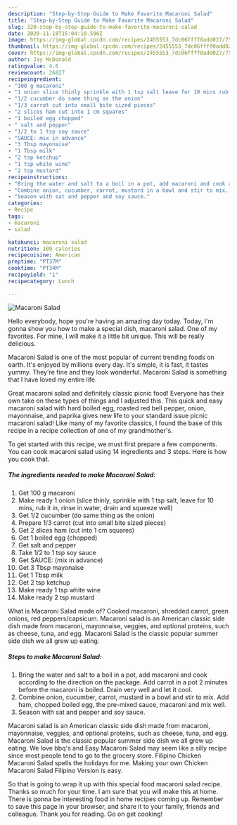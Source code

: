 ```yaml
---
description: "Step-by-Step Guide to Make Favorite Macaroni Salad"
title: "Step-by-Step Guide to Make Favorite Macaroni Salad"
slug: 320-step-by-step-guide-to-make-favorite-macaroni-salad
date: 2020-11-18T15:04:10.596Z
image: https://img-global.cpcdn.com/recipes/2455553_7dc06ffff0add027/751x532cq70/macaroni-salad-recipe-main-photo.jpg
thumbnail: https://img-global.cpcdn.com/recipes/2455553_7dc06ffff0add027/751x532cq70/macaroni-salad-recipe-main-photo.jpg
cover: https://img-global.cpcdn.com/recipes/2455553_7dc06ffff0add027/751x532cq70/macaroni-salad-recipe-main-photo.jpg
author: Jay McDonald
ratingvalue: 4.6
reviewcount: 26827
recipeingredient:
- "100 g macaroni"
- "1 onion slice thinly sprinkle with 1 tsp salt leave for 10 mins rub it in rinse in water drain and squeeze well"
- "1/2 cucumber do same thing as the onion"
- "1/3 carrot cut into small bite sized pieces"
- "2 slices ham cut into 1 cm squares"
- "1 boiled egg chopped"
- " salt and pepper"
- "1/2 to 1 tsp soy sauce"
- "SAUCE: mix in advance"
- "3 Tbsp mayonaise"
- "1 Tbsp milk"
- "2 tsp ketchup"
- "1 tsp white wine"
- "2 tsp mustard"
recipeinstructions:
- "Bring the water and salt to a boil in a pot, add macaroni and cook according to the direction on the package. Add carrot in a pot 2 minutes before the macaroni is boiled. Drain very well and let it cool."
- "Combine onion, cucumber, carrot, mustard in a bowl and stir to mix. Add ham, chopped boiled egg, the pre-mixed sauce, macaroni and mix well."
- "Season with sat and pepper and soy sauce."
categories:
- Recipe
tags:
- macaroni
- salad

katakunci: macaroni salad 
nutrition: 109 calories
recipecuisine: American
preptime: "PT37M"
cooktime: "PT34M"
recipeyield: "1"
recipecategory: Lunch

---
```



![Macaroni Salad](https://img-global.cpcdn.com/recipes/2455553_7dc06ffff0add027/751x532cq70/macaroni-salad-recipe-main-photo.jpg)

Hello everybody, hope you're having an amazing day today. Today, I'm gonna show you how to make a special dish, macaroni salad. One of my favorites. For mine, I will make it a little bit unique. This will be really delicious.

Macaroni Salad is one of the most popular of current trending foods on earth. It's enjoyed by millions every day. It's simple, it is fast, it tastes yummy. They're fine and they look wonderful. Macaroni Salad is something that I have loved my entire life.

Great macaroni salad and definitely classic picnic food! Everyone has their own take on these types of things and I adjusted this. This quick and easy macaroni salad with hard boiled egg, roasted red bell pepper, onion, mayonnaise, and paprika gives new life to your standard issue picnic macaroni salad! Like many of my favorite classics, I found the base of this recipe in a recipe collection of one of my grandmother&#39;s.


To get started with this recipe, we must first prepare a few components. You can cook macaroni salad using 14 ingredients and 3 steps. Here is how you cook that.

<!--inarticleads1-->

##### The ingredients needed to make Macaroni Salad:

1. Get 100 g macaroni
1. Make ready 1 onion (slice thinly, sprinkle with 1 tsp salt, leave for 10 mins, rub it in, rinse in water, drain and squeeze well)
1. Get 1/2 cucumber (do same thing as the onion)
1. Prepare 1/3 carrot (cut into small bite sized pieces)
1. Get 2 slices ham (cut into 1 cm squares)
1. Get 1 boiled egg (chopped)
1. Get  salt and pepper
1. Take 1/2 to 1 tsp soy sauce
1. Get SAUCE: (mix in advance)
1. Get 3 Tbsp mayonaise
1. Get 1 Tbsp milk
1. Get 2 tsp ketchup
1. Make ready 1 tsp white wine
1. Make ready 2 tsp mustard


What is Macaroni Salad made of? Cooked macaroni, shredded carrot, green onions, red peppers/capsicum. Macaroni salad is an American classic side dish made from macaroni, mayonnaise, veggies, and optional proteins, such as cheese, tuna, and egg. Macaroni Salad is the classic popular summer side dish we all grew up eating. 

<!--inarticleads2-->

##### Steps to make Macaroni Salad:

1. Bring the water and salt to a boil in a pot, add macaroni and cook according to the direction on the package. Add carrot in a pot 2 minutes before the macaroni is boiled. Drain very well and let it cool.
1. Combine onion, cucumber, carrot, mustard in a bowl and stir to mix. Add ham, chopped boiled egg, the pre-mixed sauce, macaroni and mix well.
1. Season with sat and pepper and soy sauce.


Macaroni salad is an American classic side dish made from macaroni, mayonnaise, veggies, and optional proteins, such as cheese, tuna, and egg. Macaroni Salad is the classic popular summer side dish we all grew up eating. We love bbq&#39;s and Easy Macaroni Salad may seem like a silly recipe since most people tend to go to the grocery store. Filipino Chicken Macaroni Salad spells the holidays for me. Making your own Chicken Macaroni Salad Filipino Version is easy. 

So that is going to wrap it up with this special food macaroni salad recipe. Thanks so much for your time. I am sure that you will make this at home. There is gonna be interesting food in home recipes coming up. Remember to save this page in your browser, and share it to your family, friends and colleague. Thank you for reading. Go on get cooking!

